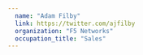 ```yaml
---
  name: "Adam Filby"
  link: https://twitter.com/ajfilby
  organization: "F5 Networks"
  occupation_title: "Sales"
---
```

